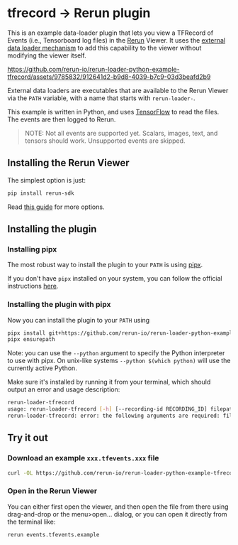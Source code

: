 # tfrecord -> Rerun plugin
This is an example data-loader plugin that lets you view a TFRecord of Events (i.e., Tensorboard log files) in the [Rerun](https://github.com/rerun-io/rerun/) Viewer.
It uses the [external data loader mechanism](https://www.rerun.io/docs/howto/open-any-file#external-dataloaders) to add this capability to the viewer without modifying the viewer itself.

https://github.com/rerun-io/rerun-loader-python-example-tfrecord/assets/9785832/912641d2-b9d8-4039-b7c9-03d3beafd2b9

External data loaders are executables that are available to the Rerun Viewer via the `PATH` variable, with a name that starts with `rerun-loader-`.

This example is written in Python, and uses [TensorFlow](https://www.tensorflow.org/) to read the files. The events are then logged to Rerun.

> NOTE: Not all events are supported yet. Scalars, images, text, and tensors should work. Unsupported events are skipped.

## Installing the Rerun Viewer
The simplest option is just:
```bash
pip install rerun-sdk
```
Read [this guide](https://www.rerun.io/docs/getting-started/installing-viewer) for more options.

## Installing the plugin
### Installing pipx

The most robust way to install the plugin to your `PATH` is using [pipx](https://pipx.pypa.io/stable/).

If you don't have `pipx` installed on your system, you can follow the official instructions [here](https://pipx.pypa.io/stable/installation/).

### Installing the plugin with pipx
Now you can install the plugin to your `PATH` using

```bash
pipx install git+https://github.com/rerun-io/rerun-loader-python-example-tfrecord.git
pipx ensurepath
```
Note: you can use the `--python` argument to specify the Python interpreter to use with pipx.
On unix-like systems `--python $(which python)` will use the currently active Python.

Make sure it's installed by running it from your terminal, which should output an error and usage description:
```bash
rerun-loader-tfrecord
usage: rerun-loader-tfrecord [-h] [--recording-id RECORDING_ID] filepath
rerun-loader-tfrecord: error: the following arguments are required: filepath
```
## Try it out
### Download an example `xxx.tfevents.xxx` file
```bash
curl -OL https://github.com/rerun-io/rerun-loader-python-example-tfrecord/raw/main/events.tfevents.example
```

### Open in the Rerun Viewer
You can either first open the viewer, and then open the file from there using drag-and-drop or the menu>open… dialog,
or you can open it directly from the terminal like:
```bash
rerun events.tfevents.example
```
